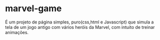 # marvel-game
É um projeto de página simples, puro(css,html e Javascript) que simula a tela de um jogo antigo com vários heróis da Marvel, com intuito de treinar animações.
